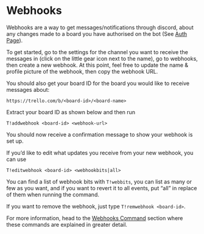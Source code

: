 # Webhooks

Webhooks are a way to get messages/notifications through discord, about any changes made to a board you have authorised on the bot (See [Auth Page](/guide/auth/)). 

To get started, go to the settings for the channel you want to receive the messages in (click on the little gear icon next to the name), go to webhooks, then create a new webhook. 
At this point, feel free to update the name & profile picture of the webhook, then copy the webhook URL. 

You should also get your board ID for the board you would like to receive messages about: 

`https://trello.com/b/<board-id>/<board-name>`

Extract your board ID as shown below and then run 

`T!addwebhook <board-id> <webhook-url>`

You should now receive a confirmation message to show your webhook is set up. 

If you’d like to edit what updates you receive from your new webhook, you can use 

`T!editwebhook <board-id> <webhookbits|all>`

You can find a list of webhook bits with `T!webbits`, you can list as many or few as you want, and if you want to revert it to all events, put “all” in replace of them when running the command.

If you want to remove the webhook, just type `T!remwebhook <board-id>`.


For more information, head to the [Webhooks Command](/commands/webhooks/) section where these commands are explained in greater detail.
